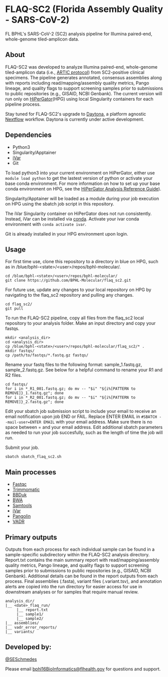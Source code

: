 # FLAQ-SC2 (Florida Assembly Quality - SARS-CoV-2)
FL BPHL's SARS-CoV-2 (SC2) analysis pipeline for Illumina paired-end, whole-genome tiled-amplicon data. 

## About
FLAQ-SC2 was developed to analyze Illumina paired-end, whole-genome tiled-amplicon data (i.e., [ARTIC protocol](https://artic.network/ncov-2019)) from SC2-positive clinical specimens. The pipeline generates annotated, consensus assemblies along with reports including read/mapping/assembly quality metrics, Pango lineage, and quality flags to support screening samples prior to submissions to public repositories (e.g., GISAID, NCBI Genbank). The current version will run only on [HiPerGator](https://www.rc.ufl.edu/about/hipergator/)(HPG) using local Singularity containers for each pipeline process.

Stay tuned for FLAQ-SC2's upgrade to [Daytona](https://github.com/BPHL-Molecular/Daytona), a platform agnostic [Nextflow](https://www.nextflow.io/) workflow. Daytona is currently under active development.

## Dependencies
- Python3
- Singularity/Apptainer
- [iVar](https://github.com/andersen-lab/ivar)
- Git

To load python3 into your current environment on HiPerGator, either use `module load python` to get the lastest version of python or activate your base conda environment. For more information on how to set up your base conda environment on HPG, see the [HiPerGator Analysis Reference Guide](https://github.com/StaPH-B/southeast-region/tree/master/hipergator)).

Singularity/Apptainer will be loaded as a module during your job execution on HPG using the sbatch job script in this repository. 

The iVar Singularity container on HiPerGator does not run consistently. Instead, iVar can be installed via [conda](https://bioconda.github.io/recipes/ivar/README.html?highlight=ivar#package-package%20&#x27;ivar&#x27;). Activate your ivar conda environment with `conda activate ivar`.

Git is already installed in your HPG environment upon login.

## Usage

For first time use, clone this repository to a directory in blue on HPG, such as in /blue/bphl-\<state\>/\<user\>/repos/bphl-molecular/.
```
cd /blue/bphl-<state>/<user>/repos/bphl-molecular/
git clone https://github.com/BPHL-Molecular/flaq_sc2.git
```
For future use, update any changes to your local repository on HPG by navigating to the flaq_sc2 repository and pulling any changes.
```
cd flaq_sc2/
git pull
```
To run the FLAQ-SC2 pipeline, copy all files from the flaq_sc2 local repository to your analysis folder. Make an input directory and copy your fastqs.
```
mkdir <analysis_dir>
cd <analysis_dir>
cp /blue/bphl-<state>/<user>/repos/bphl-molecular/flaq_sc2/* .
mkdir fastqs/
cp /path/to/fastqs/*.fastq.gz fastqs/
```
Rename your fastq files to the following format: sample_1.fastq.gz, sample_2.fastq.gz. See below for a helpful command to rename your R1 and R2 files.
```
cd fastqs/
for i in *_R1_001.fastq.gz; do mv -- "$i" "${i%[PATTERN to REMOVE]}_1.fastq.gz"; done
for i in *_R2_001.fastq.gz; do mv -- "$i" "${i%[PATTERN to REMOVE]}_2.fastq.gz"; done
```
Edit your sbatch job submission script to include your email to receive an email notification upon job END or FAIL. Replace ENTER EMAIL in `#SBATCH --mail-user=ENTER EMAIL` with your email address. Make sure there is no space between = and your email address. Edit additional sbatch parameters as needed to run your job succesfully, such as the length of time the job will run.

Submit your job.
```
sbatch sbatch_flaq_sc2.sh
```

## Main processes
- [Fastqc](https://github.com/s-andrews/FastQC)
- [Trimmomatic](https://github.com/usadellab/Trimmomatic)
- [BBDuk](https://jgi.doe.gov/data-and-tools/software-tools/bbtools/bb-tools-user-guide/bbduk-guide/)
- [BWA](https://github.com/lh3/bwa)
- [Samtools](https://github.com/samtools/samtools)
- [iVar](https://github.com/andersen-lab/ivar)
- [Pangolin](https://github.com/cov-lineages/pangolin)
- [VADR](https://github.com/ncbi/vadr)

## Primary outputs

Outputs from each process for each individual sample can be found in a sample-specific subdirectory within the FLAQ-SC2 analysis directory. Report.txt contains the main summary report with read/mapping/assembly quality metrics, Pango lineage, and quality flags to support screening samples prior to submissions to public repositories (e.g., GISAID, NCBI Genbank). Additional details can be found in the report outputs from each process. Final assemblies (.fasta), variant files (.variant.tsv), and annotation alerts are copied into the run directory for easier access for use in downstream analyses or for samples that require manual review.

```
analysis_dir/
|__ <date>_flaq_run/
     |__ report.txt
     |__ sample1/
     |__ sample2/
|__ assemblies/
|__ vadr_error_reports/
|__ variants/
```

## Developed by:
[@SESchmedes](https://www.github.com/SESchmedes)<br />

Please email bphl16BioInformatics@flhealth.gov for questions and support.
